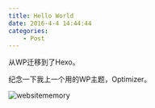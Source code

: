 ```yaml
---
title: Hello World
date: 2016-4-4 14:44:44
categories:
    - Post
---
```

从WP迁移到了Hexo。

<!-- more -->

纪念一下我上一个用的WP主题，Optimizer。

![websitememory](/uploads/websitememory2.gif)